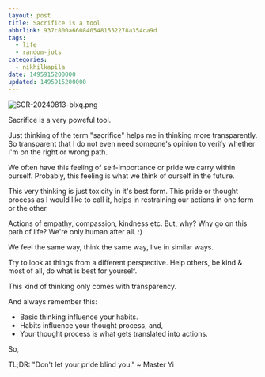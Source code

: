 ```yaml
---
layout: post
title: Sacrifice is a tool
abbrlink: 937c800a6608405481552278a354ca9d
tags:
  - life
  - random-jots
categories:
  - nikhilkapila
date: 1495915200000
updated: 1495915200000
---
```


![SCR-20240813-blxq.png](/resources/abdfa8d263b24a5ea88b567e3d5c0336.png)

Sacrifice is a very poweful tool.

Just thinking of the term "sacrifice" helps me in thinking more transparently. So transparent that I do not even need someone's opinion to verify whether I'm on the right or wrong path.

We often have this feeling of self-importance or pride we carry within ourself. Probably, this feeling is what we think of ourself in the future.

This very thinking is just toxicity in it's best form.
This pride or thought process as I would like to call it, helps in restraining our actions in one form or the other.

Actions of empathy, compassion, kindness etc.
But, why? Why go on this path of life? We're only human after all. :)

We feel the same way, think the same way, live in similar ways.

Try to look at things from a different perspective.
Help others, be kind & most of all, do what is best for yourself.

This kind of thinking only comes with transparency.

And always remember this:

- Basic thinking influence your habits.
- Habits influence your thought process, and,
- Your thought process is what gets translated into actions.

So,

TL;DR: "Don't let your pride blind you." \~ Master Yi
